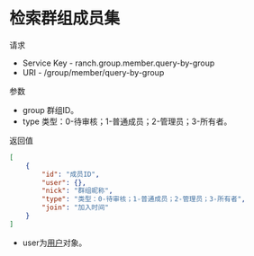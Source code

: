 # 检索群组成员集

请求
- Service Key - ranch.group.member.query-by-group
- URI - /group/member/query-by-group

参数
- group 群组ID。
- type 类型：0-待审核；1-普通成员；2-管理员；3-所有者。

返回值
```json
[
    {
        "id": "成员ID",
        "user": {},
        "nick": "群组昵称",
        "type": "类型：0-待审核；1-普通成员；2-管理员；3-所有者",
        "join": "加入时间"
    }
]
```

- user为[用户](../../../ranch-user/)对象。
